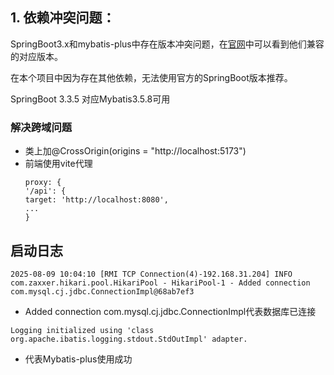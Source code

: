 ## 1. 依赖冲突问题：
SpringBoot3.x和mybatis-plus中存在版本冲突问题，在[官网](https://baomidou.com/getting-started/install/#spring-boot3)中可以看到他们兼容的对应版本。

在本个项目中因为存在其他依赖，无法使用官方的SpringBoot版本推荐。

SpringBoot 3.3.5 对应Mybatis3.5.8可用

### 解决跨域问题
- 类上加@CrossOrigin(origins = "http://localhost:5173")
- 前端使用vite代理
  ```angular2html
  proxy: {
  '/api': {
  target: 'http://localhost:8080',
  ...
  }
  ```



## 启动日志

```
2025-08-09 10:04:10 [RMI TCP Connection(4)-192.168.31.204] INFO  com.zaxxer.hikari.pool.HikariPool - HikariPool-1 - Added connection com.mysql.cj.jdbc.ConnectionImpl@68ab7ef3
```

- Added connection com.mysql.cj.jdbc.ConnectionImpl代表数据库已连接

```
Logging initialized using 'class org.apache.ibatis.logging.stdout.StdOutImpl' adapter.
```

- 代表Mybatis-plus使用成功

